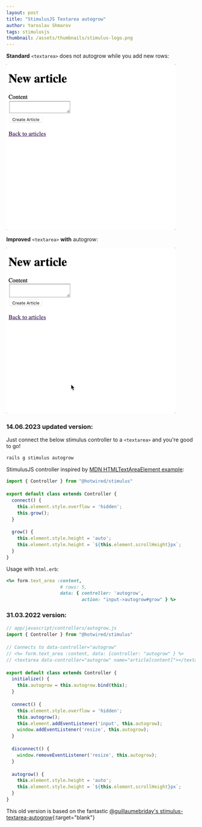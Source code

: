 ```yaml
---
layout: post
title: "StimulusJS Textarea autogrow"
author: Yaroslav Shmarov
tags: stimulusjs
thumbnail: /assets/thumbnails/stimulus-logo.png
---
```


**Standard** `<textarea>` does not autogrow while you add new rows:

![text area without autogrow](/assets/images/without-autogrow.gif)

**Improved** `<textarea>` **with** autogrow:

![text area with autogrow](/assets/images/with-autogrow-good.gif)

### 14.06.2023 updated version:

Just connect the below stimulus controller to a `<textarea>` and you're good to go!

```sh
rails g stimulus autogrow
```

StimulusJS controller inspired by [MDN HTMLTextAreaElement example](https://developer.mozilla.org/en-US/docs/Web/API/HTMLTextAreaElement#autogrowing_textarea_example):

```js
import { Controller } from "@hotwired/stimulus"

export default class extends Controller {
  connect() {
    this.element.style.overflow = 'hidden';
    this.grow();
  }

  grow() {
    this.element.style.height = 'auto';
    this.element.style.height = `${this.element.scrollHeight}px`;
  }
}
```

Usage with `html.erb`:

```ruby
<%= form.text_area :content,
                    # rows: 5,
                    data: { controller: 'autogrow',
                            action: "input->autogrow#grow" } %>
```

### 31.03.2022 version:

```js
// app/javascript/controllers/autogrow.js
import { Controller } from "@hotwired/stimulus"

// Connects to data-controller="autogrow"
// <%= form.text_area :content, data: {controller: "autogrow" } %>
// <textarea data-controller="autogrow" name="article[content]"></textarea>

export default class extends Controller {
  initialize() {
    this.autogrow = this.autogrow.bind(this);
  }

  connect() {
    this.element.style.overflow = 'hidden';
    this.autogrow();
    this.element.addEventListener('input', this.autogrow);
    window.addEventListener('resize', this.autogrow);
  }

  disconnect() {
    window.removeEventListener('resize', this.autogrow);
  }

  autogrow() {
    this.element.style.height = 'auto';
    this.element.style.height = `${this.element.scrollHeight}px`;
  }
}
```

This old version is based on the fantastic [@guillaumebriday's stimulus-textarea-autogrow](https://github.com/stimulus-components/stimulus-textarea-autogrow/blob/master/src/index.ts){:target="blank"}
